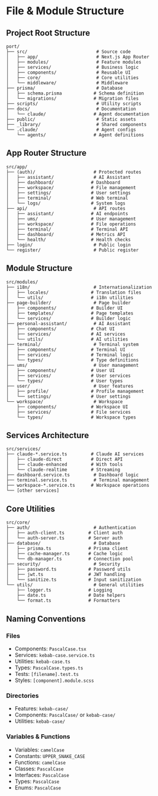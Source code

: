 # File & Module Structure

## Project Root Structure

```
port/
├── src/                          # Source code
│   ├── app/                      # Next.js App Router
│   ├── modules/                  # Feature modules
│   ├── services/                 # Business logic
│   ├── components/               # Reusable UI
│   ├── core/                     # Core utilities
│   └── middleware/               # Middleware
├── prisma/                       # Database
│   ├── schema.prisma            # Schema definition
│   └── migrations/              # Migration files
├── scripts/                      # Utility scripts
├── docs/                         # Documentation
│   └── claude/                  # Agent documentation
├── public/                       # Static assets
├── _library/                     # Shared components
└── .claude/                      # Agent configs
    └── agents/                  # Agent definitions
```

## App Router Structure

```
src/app/
├── (auth)/                      # Protected routes
│   ├── assistant/               # AI Assistant
│   ├── dashboard/              # Dashboard
│   ├── workspace/              # File management
│   ├── settings/               # User settings
│   ├── terminal/               # Web terminal
│   └── logs/                   # System logs
├── api/                         # API routes
│   ├── assistant/              # AI endpoints
│   ├── ums/                    # User management
│   ├── workspace/              # File operations
│   ├── terminal/               # Terminal API
│   ├── dashboard/              # Metrics API
│   └── health/                 # Health checks
├── login/                       # Public login
└── register/                    # Public register
```

## Module Structure

```
src/modules/
├── i18n/                        # Internationalization
│   ├── locales/                # Translation files
│   └── utils/                  # i18n utilities
├── page-builder/                # Page builder
│   ├── components/             # Builder UI
│   ├── templates/              # Page templates
│   └── services/               # Builder logic
├── personal-assistant/          # AI Assistant
│   ├── components/             # Chat UI
│   ├── services/               # AI services
│   └── utils/                  # AI utilities
├── terminal/                    # Terminal system
│   ├── components/             # Terminal UI
│   ├── services/               # Terminal logic
│   └── types/                  # Type definitions
├── ums/                         # User management
│   ├── components/             # User UI
│   ├── services/               # User services
│   └── types/                  # User types
├── user/                        # User features
│   ├── profile/                # Profile management
│   └── settings/               # User settings
└── workspace/                   # Workspace
    ├── components/             # Workspace UI
    ├── services/               # File services
    └── types/                  # Workspace types
```

## Services Architecture

```
src/services/
├── claude-*.service.ts         # Claude AI services
│   ├── claude-direct           # Direct API
│   ├── claude-enhanced         # With tools
│   └── claude-realtime         # Streaming
├── dashboard.service.ts         # Dashboard logic
├── terminal.service.ts          # Terminal management
├── workspace-*.service.ts      # Workspace operations
└── [other services]
```

## Core Utilities

```
src/core/
├── auth/                        # Authentication
│   ├── auth-client.ts         # Client auth
│   └── auth-server.ts         # Server auth
├── database/                    # Database
│   ├── prisma.ts              # Prisma client
│   ├── cache-manager.ts       # Cache logic
│   └── db-manager.ts          # Connection pool
├── security/                    # Security
│   ├── password.ts            # Password utils
│   ├── jwt.ts                 # JWT handling
│   └── sanitize.ts            # Input sanitization
└── utils/                       # General utilities
    ├── logger.ts              # Logging
    ├── date.ts                # Date helpers
    └── format.ts              # Formatters
```

## Naming Conventions

### Files
- Components: `PascalCase.tsx`
- Services: `kebab-case.service.ts`
- Utilities: `kebab-case.ts`
- Types: `PascalCase.types.ts`
- Tests: `[filename].test.ts`
- Styles: `[component].module.scss`

### Directories
- Features: `kebab-case/`
- Components: `PascalCase/` or `kebab-case/`
- Utilities: `kebab-case/`

### Variables & Functions
- Variables: `camelCase`
- Constants: `UPPER_SNAKE_CASE`
- Functions: `camelCase`
- Classes: `PascalCase`
- Interfaces: `PascalCase`
- Types: `PascalCase`
- Enums: `PascalCase`